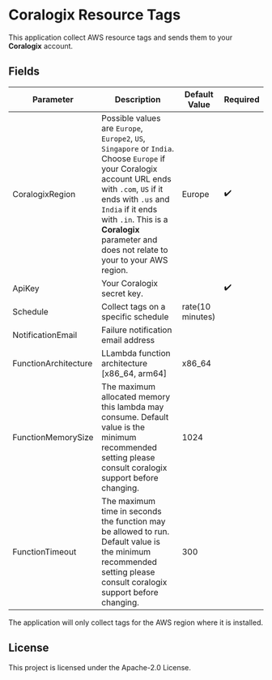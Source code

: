 # Coralogix Resource Tags

This application collect AWS resource tags and sends them to your **Coralogix** account.

## Fields 

| Parameter | Description | Default Value | Required |
|---|---|---|---|
| CoralogixRegion |  Possible values are `Europe`, `Europe2`, `US`, `Singapore` or `India`. Choose `Europe` if your Coralogix account URL ends with `.com`, `US` if it ends with `.us` and `India` if it ends with `.in`. This is a **Coralogix** parameter and does not relate to your to your AWS region. | Europe | :heavy_check_mark: |
| ApiKey |  Your Coralogix secret key. |  | :heavy_check_mark: |
| Schedule | Collect tags on a specific schedule | rate(10 minutes) ||
| NotificationEmail | Failure notification email address | | |
| FunctionArchitecture | LLambda function architecture [x86_64, arm64] | x86_64 | |
| FunctionMemorySize | The maximum allocated memory this lambda may consume. Default value is the minimum recommended setting please consult coralogix support before changing. | 1024 |  |
| FunctionTimeout | The maximum time in seconds the function may be allowed to run. Default value is the minimum recommended setting please consult coralogix support before changing. | 300 |  |

The application will only collect tags for the AWS region where it is installed.

## License

This project is licensed under the Apache-2.0 License.
